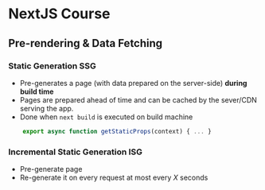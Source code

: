 # NextJS Course

## Pre-rendering & Data Fetching

### Static Generation SSG

- Pre-generates a page (with data prepared on the server-side) **during build time**
- Pages are prepared ahead of time and can be cached by the sever/CDN serving the app.
- Done when `next build` is executed on build machine

```js
    export async function getStaticProps(context) { ... }
```

### Incremental Static Generation ISG

- Pre-generate page
- Re-generate it on every request at most every *X* seconds
